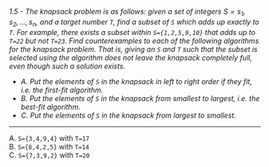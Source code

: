 *1.5 - The knapsack problem is as follows: given a set of integers $S={s_1,s_2,\dots ,s_n}$, and a target number `T`, find a subset of `S` which adds up exactly to `T`. For example, there exists a subset within `S={1,2,5,9,10}` that adds up to `T=22` but not `T=23`. Find counterexamples to each of the following algorithms for the knapsack problem. That is, giving an `S` and `T` such that the subset is selected using the algorithm does not leave the knapsack completely full, even though such a solution exists.*  

- *A. Put the elements of `S` in the knapsack in left to right order if they fit, i.e. the first-fit algorithm.*
- *B. Put the elements of `S` in the knapsack from smallest to largest, i.e. the best-fit algorithm.*
- *C. Put the elements of `S` in the knapsack from largest to smallest.*
***

A. `S={3,4,9,4}` with `T=17`  
B. `S={8,4,2,5}` with `T=14`  
C. `S={7,3,9,2}` with `T=20`  
